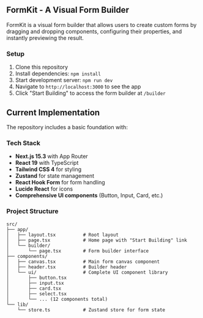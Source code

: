 ## FormKit - A Visual Form Builder

FormKit is a visual form builder that allows users to create custom forms by dragging and dropping components, configuring their properties, and instantly previewing the result. 

### Setup

1. Clone this repository
2. Install dependencies: `npm install`
3. Start development server: `npm run dev`
4. Navigate to `http://localhost:3000` to see the app
5. Click "Start Building" to access the form builder at `/builder`

## Current Implementation

The repository includes a basic foundation with:

### Tech Stack

- **Next.js 15.3** with App Router
- **React 19** with TypeScript
- **Tailwind CSS 4** for styling
- **Zustand** for state management
- **React Hook Form** for form handling
- **Lucide React** for icons
- **Comprehensive UI components** (Button, Input, Card, etc.)

### Project Structure

```
src/
├── app/
│   ├── layout.tsx          # Root layout
│   ├── page.tsx            # Home page with "Start Building" link
│   └── builder/
│       └── page.tsx        # Form builder interface
├── components/
│   ├── canvas.tsx          # Main form canvas component
│   ├── header.tsx          # Builder header
│   └── ui/                 # Complete UI component library
│       ├── button.tsx
│       ├── input.tsx
│       ├── card.tsx
│       ├── select.tsx
│       └── ... (12 components total)
└── lib/
    └── store.ts            # Zustand store for form state
```